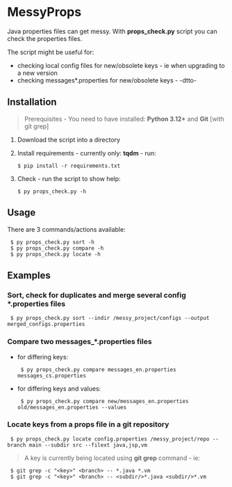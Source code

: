 # MessyProps

Java properties files can get messy. With **props_check.py** script you can check the properties files.

The script might be useful for:
- checking local config files for new/obsolete keys - ie when upgrading to a new version
- checking messages*.properties for new/obsolete keys - -dtto-

## Installation

> Prerequisites - You need to have installed: **Python 3.12+** and **Git** [with git grep]

1. Download the script into a directory
2. Install requirements - currently only: **tqdm** - run:

       $ pip install -r requirements.txt

3. Check - run the script to show help:

       $ py props_check.py -h

## Usage

There are 3 commands/actions available:

     $ py props_check.py sort -h
     $ py props_check.py compare -h
     $ py props_check.py locate -h

## Examples

### Sort, check for duplicates and merge several config *.properties files

     $ py props_check.py sort --indir /messy_project/configs --output merged_configs.properties

### Compare two messages_*.properties files 

- for differing keys:

       $ py props_check.py compare messages_en.properties messages_cs.properties

- for differing keys and values:

       $ py props_check.py compare new/messages_en.properties old/messages_en.properties --values 

### Locate keys from a props file in a git repository

     $ py props_check.py locate config.properties /messy_project/repo --branch main --subdir src --filext java,jsp,vm

> A key is currently being located using **git grep** command - ie:

     $ git grep -c "<key>" <branch> -- *.java *.vm 
     $ git grep -c "<key>" <branch> -- <subdir/>*.java <subdir/>*.vm
